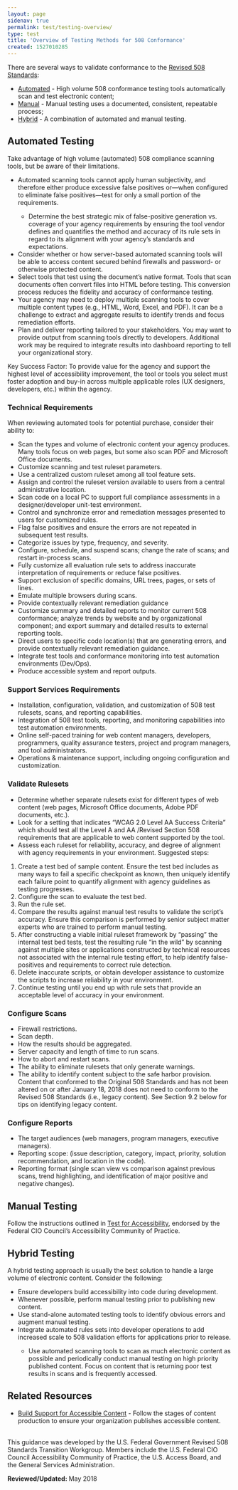 ```yaml
---
layout: page
sidenav: true
permalink: test/testing-overview/
type: test
title: 'Overview of Testing Methods for 508 Conformance'
created: 1527010285
---
```


There are several ways to validate conformance to the   [Revised 508 Standards][1]:

  * [Automated][2] - High volume 508 conformance testing tools automatically scan and test electronic content;
  * [Manual][3] - Manual testing uses a documented, consistent, repeatable process;
  * [Hybrid][4] - A combination of automated and manual testing.

<div id="Automated">
<h2>Automated Testing</h2>
<p>Take advantage of high volume (automated) 508 compliance scanning tools, but be aware of their limitations.</p>
<ul>
<li>Automated scanning tools cannot apply human subjectivity, and therefore either produce excessive false positives or&mdash;when configured to eliminate false positives&mdash;test for only a small portion of the requirements.</li>
<ul>
<li>Determine the best strategic mix of false-positive generation vs. coverage of your agency requirements by ensuring the tool vendor defines and quantifies the method and accuracy of its rule sets in regard to its alignment with your agency&rsquo;s standards and expectations.</li>
</ul>
<li>Consider whether or how server-based automated scanning tools will be able to access content secured behind firewalls and password- or otherwise protected content.</li>
<li>Select tools that test using the document&rsquo;s native format. Tools that scan documents often convert files into HTML before testing. This conversion process reduces the fidelity and accuracy of conformance testing.</li>
<li>Your agency may need to deploy multiple scanning tools to cover multiple content types (e.g., HTML, Word, Excel, and PDF). It can be a challenge to extract and aggregate results to identify trends and focus remediation efforts.</li>
<li>Plan and deliver reporting tailored to your stakeholders. You may want to provide output from scanning tools directly to developers. Additional work may be required to integrate results into dashboard reporting to tell your organizational story.</li>
</ul>
<p>Key Success Factor: To provide value for the agency and support the highest level of accessibility improvement, the tool or tools you select must foster adoption and buy-in across multiple applicable roles (UX designers, developers, etc.) within the agency.</p>
<h3>Technical Requirements</h3>
<p>When reviewing automated tools for potential purchase, consider their ability to:</p>
<ul>
<li>Scan the types and volume of electronic content your agency produces. Many tools focus on web pages, but some also scan PDF and Microsoft Office documents.</li>
<li>Customize scanning and test ruleset parameters.</li>
<li>Use a centralized custom ruleset among all tool feature sets.</li>
<li>Assign and control the ruleset version available to users from a central administrative location.</li>
<li>Scan code on a local PC to support full compliance assessments in a designer/developer unit-test environment.</li>
<li>Control and synchronize error and remediation messages presented to users for customized rules.</li>
<li>Flag false positives and ensure the errors are not repeated in subsequent test results.</li>
<li>Categorize issues by type, frequency, and severity.</li>
<li>Configure, schedule, and suspend scans; change the rate of scans; and restart in-process scans.</li>
<li>Fully customize all evaluation rule sets to address inaccurate interpretation of requirements or reduce false positives.</li>
<li>Support exclusion of specific domains, URL trees, pages, or sets of lines.</li>
<li>Emulate multiple browsers during scans.</li>
<li>Provide contextually relevant remediation guidance</li>
<li>Customize summary and detailed reports to monitor current 508 conformance; analyze trends by website and by organizational component; and export summary and detailed results to external reporting tools.</li>
<li>Direct users to specific code location(s) that are generating errors, and provide contextually relevant remediation guidance.</li>
<li>Integrate test tools and conformance monitoring into test automation environments (Dev/Ops).</li>
<li>Produce accessible system and report outputs.</li>
</ul>
<h3>Support Services Requirements</h3>
<ul>
<li>Installation, configuration, validation, and customization of 508 test rulesets, scans, and reporting capabilities.</li>
<li>Integration of 508 test tools, reporting, and monitoring capabilities into test automation environments.</li>
<li>Online self-paced training for web content managers, developers, programmers, quality assurance testers, project and program managers, and tool administrators.</li>
<li>Operations &amp; maintenance support, including ongoing configuration and customization.</li>
</ul>
<h3>Validate Rulesets</h3>
<ul>
<li>Determine whether separate rulesets exist for different types of web content (web pages, Microsoft Office documents, Adobe PDF documents, etc.).</li>
<li>Look for a setting that indicates &ldquo;WCAG 2.0 Level AA Success Criteria&rdquo; which should test all the Level A and AA /Revised Section 508 requirements that are applicable to web content supported by the tool.</li>
<li>Assess each ruleset for reliability, accuracy, and degree of alignment with agency requirements in your environment. Suggested steps:</li>
</ul>
<ol type="1">
<li>Create a test bed of sample content. Ensure the test bed includes as many ways to fail a specific checkpoint as known, then uniquely identify each failure point to quantify alignment with agency guidelines as testing progresses.</li>
<li>Configure the scan to evaluate the test bed.</li>
<li>Run the rule set.</li>
<li>Compare the results against manual test results to validate the script&rsquo;s accuracy. Ensure this comparison is performed by senior subject matter experts who are trained to perform manual testing.</li>
<li>After constructing a viable initial ruleset framework by &ldquo;passing&rdquo; the internal test bed tests, test the resulting rule &ldquo;in the wild&rdquo; by scanning against multiple sites or applications constructed by technical resources not associated with the internal rule testing effort, to help identify false-positives and requirements to correct rule detection.</li>
<li>Delete inaccurate scripts, or obtain developer assistance to customize the scripts to increase reliability in your environment.</li>
<li>Continue testing until you end up with rule sets that provide an acceptable level of accuracy in your environment.</li>
</ol>
<h3>Configure Scans</h3>
<ul>
<li>Firewall restrictions.</li>
<li>Scan depth.</li>
<li>How the results should be aggregated.</li>
<li>Server capacity and length of time to run scans.</li>
<li>How to abort and restart scans.</li>
<li>The ability to eliminate rulesets that only generate warnings.</li>
<li>The ability to identify content subject to the safe harbor provision. Content that conformed to the Original 508 Standards and has not been altered on or after January 18, 2018 does not need to conform to the Revised 508 Standards (i.e., legacy content). See Section 9.2 below for tips on identifying legacy content.</li>
</ul>
<h3>Configure Reports</h3>
<ul>
<li>The target audiences (web managers, program managers, executive managers).</li>
<li>Reporting scope: (issue description, category, impact, priority, solution recommendation, and location in the code).</li>
<li>Reporting format (single scan view vs comparison against previous scans, trend highlighting, and identification of major positive and negative changes).</li>
</ul>
</div>
<div id="Manual">
<h2>Manual Testing</h2>
<p>Follow the instructions outlined in <a href="{{site.baseurl}}/test"> Test for Accessibility</a>, endorsed by the Federal CIO Council&rsquo;s Accessibility Community of Practice.</p>
</div>
<div id="Hybrid">
<h2>Hybrid Testing</h2>
<p>A hybrid testing approach is usually the best solution to handle a large volume of electronic content. Consider the following:</p>
<ul>
<li>Ensure developers build accessibility into code during development.</li>
<li>Whenever possible, perform manual testing prior to publishing new content.</li>
<li>Use stand-alone automated testing tools to identify obvious errors and augment manual testing.</li>
<li>Integrate automated rules sets into developer operations to add increased scale to 508 validation efforts for applications prior to release.</li>
<ul>
<li>Use automated scanning tools to scan as much electronic content as possible and periodically conduct manual testing on high priority published content. Focus on content that is returning poor test results in scans and is frequently accessed.</li>
  </ul></ul>
</div>
<h2>Related Resources</h2>
<ul>
<li><a href="{{site.baseurl}}/manage/support-accessible-content">Build Support for Accessible Content</a> - Follow the stages of content production to ensure your organization publishes accessible content.</li>
</ul>
<p><br />This guidance was developed by the U.S. Federal Government Revised 508 Standards Transition Workgroup. Members include the U.S. Federal CIO Council Accessibility Community of Practice, the U.S. Access Board, and the General Services Administration.</p>
<p><strong>Reviewed/Updated: </strong>May 2018</p>

            
 [1]: https://www.access-board.gov/guidelines-and-standards/communications-and-it/about-the-ict-refresh/final-rule/text-of-the-standards-and-guidelines
 [2]: #Automated
 [3]: #Manual
 [4]: #Hybrid